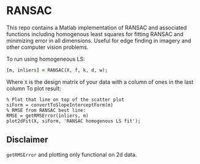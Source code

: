 # RANSAC
This repo contains a Matlab implementation of RANSAC and associated functions including homogenous least squares for fitting RANSAC and minimizing error in all dimensions. Useful for edge finding in imagery and other computer vision problems.

To run using homogeneous LS:
```f = @fitFunc;
[m, inliers] = RANSAC(X, f, k, d, w);
```
Where `X` is the design matrix of your data with a column of ones in the last column
To plot result:
```
% Plot that line on top of the scatter plot
siForm = convertToSlopeInterceptForm(m)
% RMSE from RANSAC best line:
RMSE = getRMSError(inliers, m)
plot2dFit(X, siForm, 'RANSAC homogenous LS fit');
```

## Disclaimer
`getRMSError` and plotting only functional on 2d data.